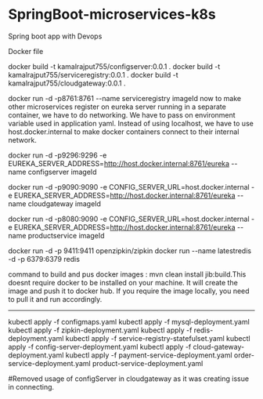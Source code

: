 # SpringBoot-microservices-k8s
 Spring boot app with Devops

Docker file 


docker build -t kamalrajput755/configserver:0.0.1 .
docker build -t kamalrajput755/serviceregistry:0.0.1 .
docker build -t kamalrajput755/cloudgateway:0.0.1 .

docker run -d -p8761:8761 --name serviceregistry imageId
now to make other microservices register on eureka server running in a separate container, we have to do networking.
We have to pass on environment variable used in application yaml. Instead of using localhost, we have to use host.docker.internal
to make docker containers connect to their internal network.

docker run -d -p9296:9296 -e EUREKA_SERVER_ADDRESS=http://host.docker.internal:8761/eureka --name configserver imageId


docker run -d -p9090:9090 -e CONFIG_SERVER_URL=host.docker.internal  -e EUREKA_SERVER_ADDRESS=http://host.docker.internal:8761/eureka --name cloudgateway imageId

docker run -d -p8080:9090 -e CONFIG_SERVER_URL=host.docker.internal  -e EUREKA_SERVER_ADDRESS=http://host.docker.internal:8761/eureka --name productservice imageId


docker run -d -p 9411:9411 openzipkin/zipkin
docker run --name latestredis -d -p 6379:6379 redis 

command to build and pus docker images : mvn clean install jib:build.This doesnt require docker to be installed on your machine.
It will create the image and push it to docker hub. If you require the image locally, you need to pull it and run accordingly.


----
kubectl apply -f configmaps.yaml
kubectl apply -f mysql-deployment.yaml
kubectl apply -f zipkin-deployment.yaml
kubectl apply -f redis-deployment.yaml
kubectl apply -f service-registry-statefulset.yaml
kubectl apply -f config-server-deployment.yaml
kubectl apply -f cloud-gateway-deployment.yaml
kubectl apply -f payment-service-deployment.yaml order-service-deployment.yaml product-service-deployment.yaml

#Removed usage of configServer in cloudgateway as it was creating issue in connecting.